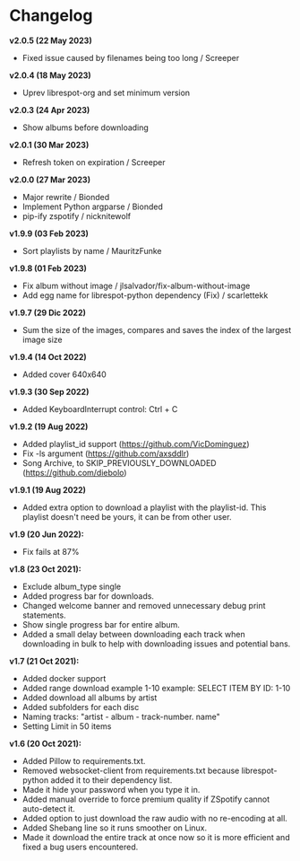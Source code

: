 # Changelog

**v2.0.5 (22 May 2023)**
- Fixed issue caused by filenames being too long / Screeper

**v2.0.4 (18 May 2023)**
- Uprev librespot-org and set minimum version

**v2.0.3 (24 Apr 2023)**
- Show albums before downloading

**v2.0.1 (30 Mar 2023)**
- Refresh token on expiration / Screeper

**v2.0.0 (27 Mar 2023)**
- Major rewrite / Bionded
- Implement Python argparse / Bionded
- pip-ify zspotify / nicknitewolf

**v1.9.9 (03 Feb 2023)**
- Sort playlists by name / MauritzFunke

**v1.9.8 (01 Feb 2023)**
- Fix album without image / jlsalvador/fix-album-without-image
- Add egg name for librespot-python dependency (Fix) / scarlettekk

**v1.9.7 (29 Dic 2022)**
- Sum the size of the images, compares and saves the index of the largest image size

**v1.9.4 (14 Oct 2022)**
- Added cover 640x640

**v1.9.3 (30 Sep 2022)**
- Added KeyboardInterrupt control: Ctrl + C

**v1.9.2 (19 Aug 2022)**
- Added playlist_id support (https://github.com/VicDominguez)
- Fix -ls argument (https://github.com/axsddlr)
- Song Archive, to SKIP_PREVIOUSLY_DOWNLOADED (https://github.com/diebolo)

**v1.9.1 (19 Aug 2022)**
- Added extra option to download a playlist with the playlist-id. This playlist doesn't need be yours, it can be from other user.

**v1.9 (20 Jun 2022):**
- Fix fails at 87%

**v1.8 (23 Oct 2021):**
- Exclude album_type single
- Added progress bar for downloads.
- Changed welcome banner and removed unnecessary debug print statements.
- Show single progress bar for entire album.
- Added a small delay between downloading each track when downloading in bulk to help with downloading issues and potential bans.

**v1.7 (21 Oct 2021):**
- Added docker support
- Added range download example 1-10 example: SELECT ITEM BY ID: 1-10
- Added download all albums by artist
- Added subfolders for each disc
- Naming tracks: "artist - album - track-number. name"
- Setting Limit in 50 items

**v1.6 (20 Oct 2021):**
- Added Pillow to requirements.txt.
- Removed websocket-client from requirements.txt because librespot-python added it to their dependency list.
- Made it hide your password when you type it in.
- Added manual override to force premium quality if ZSpotify cannot auto-detect it.
- Added option to just download the raw audio with no re-encoding at all.
- Added Shebang line so it runs smoother on Linux.
- Made it download the entire track at once now so it is more efficient and fixed a bug users encountered.
